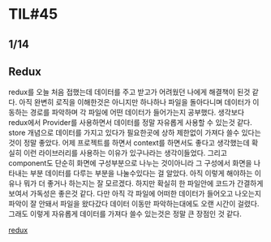 # TIL#45
## 1/14

## Redux
redux를 오늘 처음 접했는데 데이터를 주고 받고가 어려웠던 나에게 해결책이 된것 같다. 아직 완변히 로직을 이해한것은 아니지만 하나하나 파일을 돌아다니며 데이터가 이동하는 경로를 파악하며 각 파일에 어떤 데이터가 들어가는지 공부했다. 생각보다 redux에서 Provider를 사용하면서 데이터를 정말 자유롭게 사용할 수 있는것 같다. store 개념으로 데이터를 가지고 있다가 필요한곳에 상하 제한없이 가져다 쓸수 있다는 것이 정말 좋았다. 어제 프로젝트를 하면서 context를 하면서도 좋다고 생각했는데 확실히 이런 라이브러리를 사용하는 이유가 있구나라는 생각이들었다. 그리고 component도 단순히 화면에 구성부분으로 나누는 것이아니라 그 구성에서 화면을 나타내는 부분 데이터를 다루는 부분을 나눌수있다는 걸 알았다. 아직 이렇게 해야하는 이유나 뭐가 더 좋거나 하는지는 잘 모르겠다. 하지만 확실히 한 파일안에 코드가 간결하게 보여서 가독성은 좋은것  같다. 다만 아직 각 파일에 어떠한 데이터가 들어오고 나오는지 파악이 잘 안돼서 
파일을 왔다갔다 데이터 이동만 파악하는대에도 오랜 시간이 걸렸다. 그래도 이렇게 자유롭게 데이터를 가져다 쓸수 있는것은 정말 큰 장점인 것 같다. 

[redux](https://github.com/mrlee323/TIL/blob/main/React/react_redux.md)